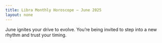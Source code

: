 ```yaml
---
title: Libra Monthly Horoscope – June 2025
layout: none
---
```


June ignites your drive to evolve. You’re being invited to step into a new rhythm and trust your timing.

